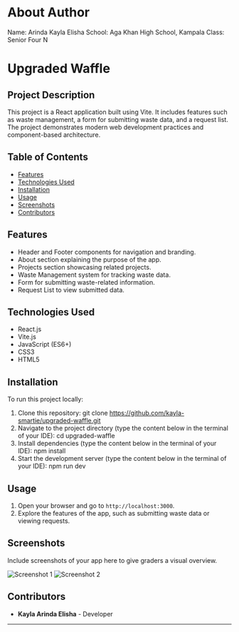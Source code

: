# About Author
Name: Arinda Kayla Elisha
School: Aga Khan High School, Kampala
Class: Senior Four N

# Upgraded Waffle

## Project Description
This project is a React application built using Vite. It includes features such as waste management, a form for submitting waste data, and a request list. The project demonstrates modern web development practices and component-based architecture.

## Table of Contents
- [Features](#features)
- [Technologies Used](#technologies-used)
- [Installation](#installation)
- [Usage](#usage)
- [Screenshots](#screenshots)
- [Contributors](#contributors)

## Features
- Header and Footer components for navigation and branding.
- About section explaining the purpose of the app.
- Projects section showcasing related projects.
- Waste Management system for tracking waste data.
- Form for submitting waste-related information.
- Request List to view submitted data.

## Technologies Used
- React.js
- Vite.js
- JavaScript (ES6+)
- CSS3
- HTML5

## Installation
To run this project locally:
1. Clone this repository:
git clone https://github.com/kayla-smartie/upgraded-waffle.git
2. Navigate to the project directory (type the content below in the terminal of your IDE):
cd upgraded-waffle
3. Install dependencies (type the content below in the terminal of your IDE):
npm install
4. Start the development server (type the content below in the terminal of your IDE):
npm run dev


## Usage
1. Open your browser and go to `http://localhost:3000`.
2. Explore the features of the app, such as submitting waste data or viewing requests.

## Screenshots
Include screenshots of your app here to give graders a visual overview.

![Screenshot 1](path/to/screenshot1.png)
![Screenshot 2](path/to/screenshot2.png)

## Contributors
- **Kayla Arinda Elisha** - Developer

---









 
 
